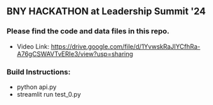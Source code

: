 ## BNY HACKATHON at Leadership Summit '24
### Please find the code and data files in this repo.

* Video Link: https://drive.google.com/file/d/1YvwskRaJIYCfhRa-A76gCSWAVTvERIe3/view?usp=sharing
### Build Instructions:
* python api.py
* streamlit run test_0.py
